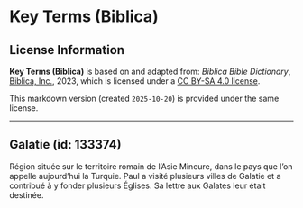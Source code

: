 # Key Terms (Biblica)

## License Information

**Key Terms (Biblica)** is based on and adapted from: _Biblica Bible Dictionary_, [Biblica, Inc.](https://www.biblica.com/), 2023, which is licensed under a [CC BY-SA 4.0 license](https://creativecommons.org/licenses/by-sa/4.0/legalcode.en).

This markdown version (created `2025-10-20`) is provided under the same license.



--------------------------------

## Galatie (id: 133374)

Région située sur le territoire romain de l’Asie Mineure, dans le pays que l’on appelle aujourd’hui la Turquie. Paul a visité plusieurs villes de Galatie et a contribué à y fonder plusieurs Églises. Sa lettre aux Galates leur était destinée.


